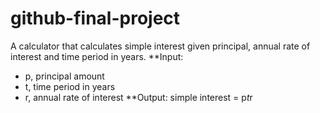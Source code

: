 # github-final-project
A calculator that calculates simple interest given principal, annual rate of interest and time period in years.
**Input:
* p, principal amount
* t, time period in years
* r, annual rate of interest
**Output:
simple interest = p*t*r
